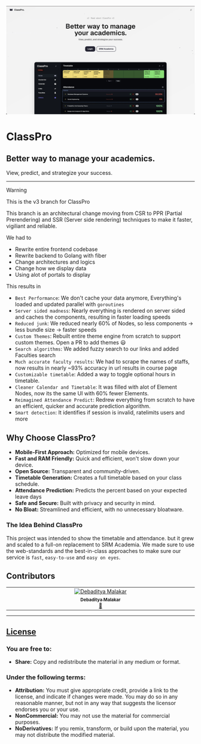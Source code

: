 ![alt text](/public/images/og.png)

# ClassPro
## Better way to manage your academics.
View, predict, and strategize your success.

---

> [!WARNING]
> This is the v3 branch for ClassPro
> 
> This branch is an architectural change moving from CSR to PPR (Partial Prerendering) and SSR (Server side rendering) techniques to make it faster, vigiliant and reliable.
>
> We had to
> - Rewrite entire frontend codebase
> - Rewrite backend to Golang with fiber
> - Change architectures and logics
> - Change how we display data
> - Using alot of portals to display
>
> This results in
> - `Best Performance`: We don't cache your data anymore, Everything's loaded and updated parallel with `goroutines`
> - `Server sided madness`: Nearly everything is rendered on server sided and caches the components, resulting in faster loading speeds
> - `Reduced junk`: We reduced nearly 60% of Nodes, so less components -> less bundle size -> faster speeds
> - `Custom Themes`: Rebuilt entire theme engine from scratch to support custom themes. Open a PR to add themes 😃
> - `Search algorithms`: We added fuzzy search to our links and added Faculties search
> - `Much accurate faculty results`: We had to scrape the names of staffs, now results in nearly ~93% accuracy in url results in course page
> - `Customizable timetable`: Added a way to toggle optional hours in timetable.
> - `Cleaner Calendar and Timetable`: It was filled with alot of Element Nodes, now its the same UI with 60% fewer Elements.
> - `Reimagined Attendance Predict`: Redrew everything from scratch to have an efficient, quicker and accurate prediction algorithm.
> - `Smart detection`: It identifies if session is invalid, ratelimits users and more


## Why Choose ClassPro?

- **Mobile-First Approach:** Optimized for mobile devices.
- **Fast and RAM Friendly:** Quick and efficient, won't slow down your device.
- **Open Source:** Transparent and community-driven.
- **Timetable Generation:** Creates a full timetable based on your class schedule.
- **Attendance Prediction:** Predicts the percent based on your expected leave days
- **Safe and Secure:** Built with privacy and security in mind.
- **No Bloat:** Streamlined and efficient, with no unnecessary bloatware.

### The Idea Behind ClassPro

This project was intended to show the timetable and attendance. but it grew and scaled to a full-on replacement to SRM Academia. We made sure to use the web-standards and the best-in-class approaches to make sure our service is `fast`, `easy-to-use` and `easy on eyes`.


## Contributors

<!-- ALL-CONTRIBUTORS-LIST:START - Do not remove or modify this section -->
<!-- prettier-ignore-start -->
<!-- markdownlint-disable -->
<table>
  <tbody>
    <tr>
      <td align="center" valign="top" width="14.28%"><a href="https://portfolio-debaditya.vercel.app/"><img src="https://avatars.githubusercontent.com/u/123065261?v=4?s=100" width="100px;" alt="Debaditya Malakar"/><br /><sub><b>Debaditya Malakar</b></sub></a><br /><a href="#design-DebadityaMalakar" title="Design">🎨</a></td>
    </tr>
  </tbody>
</table>

<!-- markdownlint-restore -->
<!-- prettier-ignore-end -->

<!-- ALL-CONTRIBUTORS-LIST:END -->

---

## [License](https://creativecommons.org/licenses/by-nc-nd/4.0/)

### You are free to:

- **Share:** Copy and redistribute the material in any medium or format.

### Under the following terms:

- **Attribution:** You must give appropriate credit, provide a link to the license, and indicate if changes were made. You may do so in any reasonable manner, but not in any way that suggests the licensor endorses you or your use.
- **NonCommercial:** You may not use the material for commercial purposes.
- **NoDerivatives:** If you remix, transform, or build upon the material, you may not distribute the modified material.

